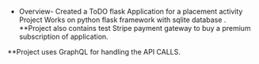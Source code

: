 * Overview-
Created a ToDO flask Application for a placement activity 
Project Works on python flask framework with sqlite database .
**Project also contains test Stripe payment gateway to buy a premium subscription of application.

**Project uses GraphQL for handling the API CALLS.


